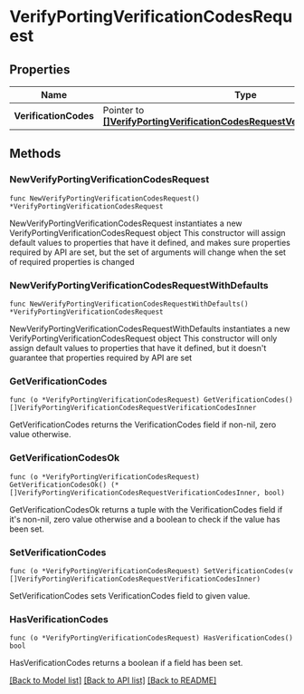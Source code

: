 # VerifyPortingVerificationCodesRequest

## Properties

Name | Type | Description | Notes
------------ | ------------- | ------------- | -------------
**VerificationCodes** | Pointer to [**[]VerifyPortingVerificationCodesRequestVerificationCodesInner**](VerifyPortingVerificationCodesRequestVerificationCodesInner.md) |  | [optional] 

## Methods

### NewVerifyPortingVerificationCodesRequest

`func NewVerifyPortingVerificationCodesRequest() *VerifyPortingVerificationCodesRequest`

NewVerifyPortingVerificationCodesRequest instantiates a new VerifyPortingVerificationCodesRequest object
This constructor will assign default values to properties that have it defined,
and makes sure properties required by API are set, but the set of arguments
will change when the set of required properties is changed

### NewVerifyPortingVerificationCodesRequestWithDefaults

`func NewVerifyPortingVerificationCodesRequestWithDefaults() *VerifyPortingVerificationCodesRequest`

NewVerifyPortingVerificationCodesRequestWithDefaults instantiates a new VerifyPortingVerificationCodesRequest object
This constructor will only assign default values to properties that have it defined,
but it doesn't guarantee that properties required by API are set

### GetVerificationCodes

`func (o *VerifyPortingVerificationCodesRequest) GetVerificationCodes() []VerifyPortingVerificationCodesRequestVerificationCodesInner`

GetVerificationCodes returns the VerificationCodes field if non-nil, zero value otherwise.

### GetVerificationCodesOk

`func (o *VerifyPortingVerificationCodesRequest) GetVerificationCodesOk() (*[]VerifyPortingVerificationCodesRequestVerificationCodesInner, bool)`

GetVerificationCodesOk returns a tuple with the VerificationCodes field if it's non-nil, zero value otherwise
and a boolean to check if the value has been set.

### SetVerificationCodes

`func (o *VerifyPortingVerificationCodesRequest) SetVerificationCodes(v []VerifyPortingVerificationCodesRequestVerificationCodesInner)`

SetVerificationCodes sets VerificationCodes field to given value.

### HasVerificationCodes

`func (o *VerifyPortingVerificationCodesRequest) HasVerificationCodes() bool`

HasVerificationCodes returns a boolean if a field has been set.


[[Back to Model list]](../README.md#documentation-for-models) [[Back to API list]](../README.md#documentation-for-api-endpoints) [[Back to README]](../README.md)


